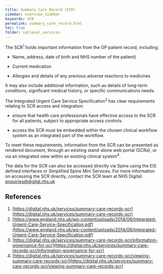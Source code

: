 ```yaml
---
title: Summary Care Record (SCR)
sidebar: overview_sidebar
keywords: SCR
permalink: summary_care_record.html
toc: true
folder: national_services
---
```


The SCR<sup>1</sup> holds important information from the GP patient record, including:

* Name, address, date of birth and NHS number of the patient)

* Current medication

* Allergies and details of any previous adverse reactions to medicines

It may also include additional information, such as details of long-term conditions, significant medical history, or specific communications needs.


The Integrated Urgent Care Service Specification<sup>2</sup> has clear requirements relating to SCR access and integration:

* ensure that health care professionals have effective access to the SCR for all patients, subject to appropriate access controls.

* access the SCR must be embedded within the chosen clinical workflow system as an integrated part of the workflow.

To meet these requirements, information from the SCR can be presented as rendered document, through an existing stand-alone web portal (SCRa), or via an integrated view within an existing clinical system<sup>4</sup>.

The data for the SCR can also be accessed directly via Spine using the EIS defined interfaces or Simplified Spine Mini Services. For more information on accessing the SCR directly, contact the SCR team at NHS Digital: [enquiries@digital.nhs.uk](mailto:enquiries@digital.nhs.uk)

## References

1. [https://digital.nhs.uk/services/summary-care-records-scr](https://digital.nhs.uk/services/summary-care-records-scr)
2. [https://www.england.nhs.uk/wp-content/uploads/2014/06/Integrated-Urgent-Care-Service-Specification.pdf](https://www.england.nhs.uk/wp-content/uploads/2014/06/Integrated-Urgent-Care-Service-Specification.pdf)
3. [https://digital.nhs.uk/services/summary-care-records-scr/information-governance-for-scr](https://digital.nhs.uk/services/summary-care-records-scr/information-governance-for-scr) 
4. [https://digital.nhs.uk/services/summary-care-records-scr/viewing-summary-care-records-scr](https://digital.nhs.uk/services/summary-care-records-scr/viewing-summary-care-records-scr)
